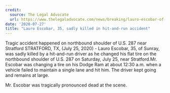 ```yaml
---
credit:
  source: The Legal Advocate
  url: https://www.thelegaladvocate.com/news/breaking/lauro-escobar-of-sunray-dies-crash-changing-flat-tire-on-us-287-on-july-25
date: '2020-07-27'
title: "Lauro Escobar, 35, sadly killed in hit-and-run accident"
---
```

Tragic accident happened on northbound shoulder of U.S. 287 near Stratford
STRATFORD, TX, (July 25, 2020) - Lauro Escobar, 35, of Sunray, was sadly killed by a hit-and-run driver as he changed his flat tire on the northbound shoulder of U.S. 287 on Saturday, July 25, near Stratford.Mr. Escobar was changing a tire on his Dodge Ram at about 12:30 a.m. when a vehicle failed to maintain a single lane and hit him. The driver kept going and remains at large.

Mr. Escobar was tragically pronounced dead at the scene.
